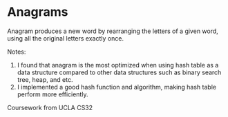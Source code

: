 # Anagrams
Anagram produces a new word by rearranging the letters of a given word, using all the original letters exactly once.

Notes:

1. I found that anagram is the most optimized when using hash table as a data structure compared to other data structures such as binary search tree, heap, and etc. 
2. I implemented a good hash function and algorithm, making hash table perform more efficiently.

Coursework from UCLA CS32
